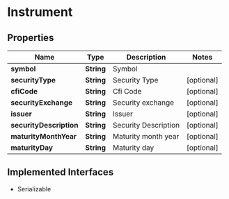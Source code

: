 

# Instrument


## Properties

Name | Type | Description | Notes
------------ | ------------- | ------------- | -------------
**symbol** | **String** | Symbol | 
**securityType** | **String** | Security Type |  [optional]
**cfiCode** | **String** | Cfi Code |  [optional]
**securityExchange** | **String** | Security exchange |  [optional]
**issuer** | **String** | Issuer |  [optional]
**securityDescription** | **String** | Security Description |  [optional]
**maturityMonthYear** | **String** | Maturity month year |  [optional]
**maturityDay** | **String** | Maturity day |  [optional]


## Implemented Interfaces

* Serializable



